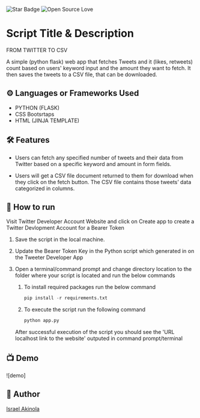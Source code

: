 <!--Please do not remove this part-->
![Star Badge](https://img.shields.io/static/v1?label=%F0%9F%8C%9F&message=If%20Useful&style=style=flat&color=BC4E99)
![Open Source Love](https://badges.frapsoft.com/os/v1/open-source.svg?v=103)

# Script Title & Description
FROM TWITTER TO CSV

A simple (python flask) web app that fetches Tweets and it (likes, retweets) count based on users' keyword input and the amount they want to fetch. It then saves the tweets to a CSV file, that can be downloaded.


## ⚙️ Languages or Frameworks Used
* PYTHON (FLASK)
* CSS Bootsrtaps
* HTML (JINJA TEMPLATE)


## 🛠️ Features
* Users can fetch any specified number of tweets and their data from Twitter based on a specific keyword and amount in form fields.

* Users will get a CSV file document returned to them for download when they click on the fetch button. The CSV file contains those tweets’ data categorized in columns.



## 🌟 How to run
Visit Twitter Developer Account Website and click on Create app to create a Twitter Devlopment Account for a Bearer Token


1. Save the script in the local machine.

2. Update the Bearer Token Key in the Python script which generated in on the Tweeter Developer App

3. Open a terminal/command prompt and change directory location to the folder where your script is located and run the below commands

    1. To install required packages run the below command

        ```python
        pip install -r requirements.txt
        ```

    2. To execute the script run the following command

        ```python
        python app.py 
        ```

    After successful execution of the script you should see the 'URL localhost link to the website' outputed in command prompt/terminal


## 📺 Demo

![demo]



## 🤖 Author
[Israel Akinola](https://github.com/israelakinola)

